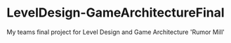 # LevelDesign-GameArchitectureFinal
My teams final project for Level Design and Game Architecture 'Rumor Mill'
